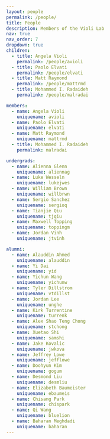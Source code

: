 ```yaml
---
layout: people
permalink: /people/
title: People
description: Members of the Violi Lab
nav: true
nav_order: 7
dropdown: true
children:
  - title: Angela Violi
    permalink: /people/avioli
  - title: Paolo Elvati
    permalink: /people/elvati
  - title: Matt Raymond
    permalink: /people/mattrmd
  - title: Mohammed I. Radaideh
    permalink: /people/malradai

members:
  - name: Angela Violi
    uniquename: avioli
  - name: Paolo Elvati
    uniquename: elvati
  - name: Matt Raymond
    uniquename: mattrmd
  - title: Mohammed I. Radaideh
    permalink: malradai

undergrads:
  - name: Alienna Glenn
    uniquename: aliennag
  - name: Luke Wesseln
    uniquename: lukejwes
  - name: William Brown
    uniquename: willbrwn
  - name: Sergio Sanchez
    uniquename: sergioq
  - name: Tianjie Qiu
    uniquename: tjqiu
  - name: Maxwell Topping
    uniquename: toppingm
  - name: Jordan Vinh
    uniquename: jtvinh

alumni:
  - name: Alauddin Ahmed
    uniquename: alauddin
  - name: Yi Dai
    uniquename: yid
  - name: Yichun Wang
    uniquename: yichunw
  - name: Tyler Dillstrom
    uniquename: vtdillst
  - name: Jordan Lee
    uniquename: unghe
  - name: Kirk Turrentine
    uniquename: turrenk
  - name: Alex Shao Teng Chong
    uniquename: stchong
  - name: Xuetao Shi
    uniquename: samshi
  - name: Jake Kovalic
    uniquename: jwkova
  - name: Jeffrey Lowe
    uniquename: jefflowe
  - name: Doohyun Kim
    uniquename: gogum
  - name: Desmond Liu
    uniquename: desmliu
  - name: Elizabeth Baumeister
    uniquename: ebaumeis
  - name: Chisang Park
    uniquename: chispark
  - name: Qi Wang
    uniquename: bluelion
  - name: Baharan Meghdadi
    uniquename: baharan
---
```

